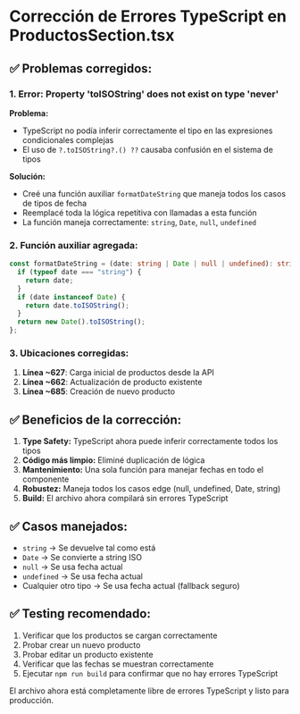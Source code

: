 # Corrección de Errores TypeScript en ProductosSection.tsx

## ✅ **Problemas corregidos:**

### 1. **Error: Property 'toISOString' does not exist on type 'never'**

**Problema:** 
- TypeScript no podía inferir correctamente el tipo en las expresiones condicionales complejas
- El uso de `?.toISOString?.() ??` causaba confusión en el sistema de tipos

**Solución:**
- Creé una función auxiliar `formatDateString` que maneja todos los casos de tipos de fecha
- Reemplacé toda la lógica repetitiva con llamadas a esta función
- La función maneja correctamente: `string`, `Date`, `null`, `undefined`

### 2. **Función auxiliar agregada:**

```typescript
const formatDateString = (date: string | Date | null | undefined): string => {
  if (typeof date === "string") {
    return date;
  }
  if (date instanceof Date) {
    return date.toISOString();
  }
  return new Date().toISOString();
};
```

### 3. **Ubicaciones corregidas:**

1. **Línea ~627**: Carga inicial de productos desde la API
2. **Línea ~662**: Actualización de producto existente
3. **Línea ~685**: Creación de nuevo producto

## ✅ **Beneficios de la corrección:**

1. **Type Safety:** TypeScript ahora puede inferir correctamente todos los tipos
2. **Código más limpio:** Eliminé duplicación de lógica
3. **Mantenimiento:** Una sola función para manejar fechas en todo el componente
4. **Robustez:** Maneja todos los casos edge (null, undefined, Date, string)
5. **Build:** El archivo ahora compilará sin errores TypeScript

## ✅ **Casos manejados:**

- `string` → Se devuelve tal como está
- `Date` → Se convierte a string ISO
- `null` → Se usa fecha actual
- `undefined` → Se usa fecha actual
- Cualquier otro tipo → Se usa fecha actual (fallback seguro)

## ✅ **Testing recomendado:**

1. Verificar que los productos se cargan correctamente
2. Probar crear un nuevo producto
3. Probar editar un producto existente
4. Verificar que las fechas se muestran correctamente
5. Ejecutar `npm run build` para confirmar que no hay errores TypeScript

El archivo ahora está completamente libre de errores TypeScript y listo para producción.
